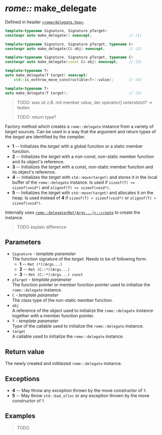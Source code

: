 # _rome::_ **make_delegate**

Defined in header [`<rome/delegate.hpp>`](../include/rome/delegate.hpp).

```cpp
template<typename Signature, Signature pTarget>
constexpr auto make_delegate() noexcept;                 // (1)

template<typename Signature, Signature pTarget, typename C>
constexpr auto make_delegate(C& obj) noexcept;           // (2)

template<typename Signature, Signature pTarget, typename C>
constexpr auto make_delegate(const C& obj) noexcept;     // (3)

template<typename T>
auto make_delegate(T target) noexcept(
    std::is_nothrow_move_constructible<T>::value);       // (4)

template<typename T>
auto make_delegate(T target);                            // (5)
```

> TODO: was ist z.B. mit member value, der operator() unterstützt? -> testen

> TODO: return type?

Factory method which creates a `rome::delegate` instance from a variety of _target_ sources. Can be used in a way that the argument and return types of the _target_ are identified by the compiler.

- **1** -- Initializes the _target_ with a global function or a static member function.
- **2** -- Initializes the _target_ with a non-const, non-static member function and its object's reference.
- **3** -- Initializes the _target_ with a const, non-static member function and its object's reference.
- **4** -- Initializes the _target_ with `std::move(target)` and stores it in the local buffer of the `rome::delegate` instance. Is used if `sizeof(T) <= sizeof(void*)` and `alignof(T) <= sizeof(void*)`.
- **5** -- Initializes the _target_ with `std::move(target)` and allocates it on the heap. Is used instead of **4** if `sizeof(T) > sizeof(void*)` or `alignof(T) > sizeof(void*)`.

Internally uses [`rome::delegate<Ret(Args...)>::create`](../delegate/create.md) to create the instance.
> TODO explain difference

## Parameters

- `Signature` - _template parameter_  
  The function signature of the _target_. Needs to be of following form:
  - **1** -- `Ret (*)(Args...)`
  - **2** -- `Ret (C::*)(Args...)`
  - **3** -- `Ret (C::*)(Args...) const`
- `pTarget` - _template parameter_  
  The function pointer or member function pointer used to initialize the `rome::delegate` instance.
- `C` - _template parameter_  
  The class type of the non-static member function.
- `obj`  
  A reference of the object used to initialize the `rome::delegate` instance together with a member function pointer.
- `T` - _template parameter_  
  Type of the callable used to initialize the `rome::delegate` instance.
- `target`  
  A callable used to initialize the `rome::delegate` instance.

## Return value

The newly created and initilaized `rome::delegate` instance.

## Exceptions

- **4** -- May throw any exception thrown by the move constructor of `T`.
- **5** -- May throw `std::bad_alloc` or any exception thrown by the move constructor of `T`.

## Examples

> TODO
